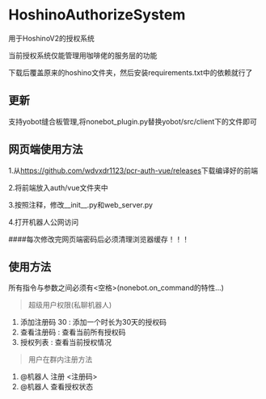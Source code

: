 # HoshinoAuthorizeSystem
用于HoshinoV2的授权系统

当前授权系统仅能管理用咖啡佬的服务层的功能

下载后覆盖原来的hoshino文件夹，然后安装requirements.txt中的依赖就行了

## 更新
支持yobot缝合板管理,将nonebot_plugin.py替换yobot/src/client下的文件即可

## 网页端使用方法
1.从<https://github.com/wdvxdr1123/pcr-auth-vue/releases>下载编译好的前端

2.将前端放入auth/vue文件夹中

3.按照注释，修改__init__.py和web_server.py

4.打开机器人公网访问

####每次修改完网页端密码后必须清理浏览器缓存！！！

## 使用方法
所有指令与参数之间必须有<空格>(nonebot.on_command的特性...)
> 超级用户权限(私聊机器人)
1. 添加注册码 30 : 添加一个时长为30天的授权码
2. 查看注册码 : 查看当前所有授权码
3. 授权列表  : 查看当前授权情况

> 用户在群内注册方法
1. @机器人  注册  <注册码>
2. @机器人  查看授权状态
